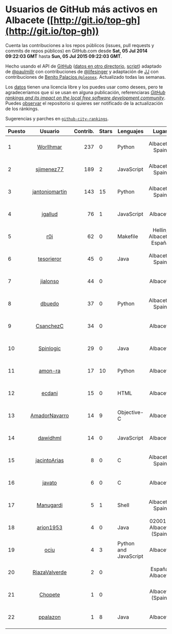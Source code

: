 # Usuarios de GitHub más activos en Albacete ([http://git.io/top-gh](http://git.io/top-gh))



  Cuenta las contribuciones a los repos públicos (issues, pull requests y commits de repos públicos) en GitHub.com desde  **Sat, 05 Jul 2014 09:22:03 GMT** hasta **Sun, 05 Jul 2015 09:22:03 GMT**.

  Hecho usando el API de [GitHub](http://github.com) ([datos en otro directorio](https://github.com/JJ/top-github-users-data/tree/master/data), [script](https://github.com/JJ/top-github-users)) adaptado de [@paulmillr](https://github.com/paulmillr) con contribuciones de [@lifesinger](https://github.com/lifesinger) y adaptación de [JJ](http://jj.github.io) con contribuciones de [Benito Palacios `@pleonex`](http://github.com/pleonex). Actualizado todas las semanas.

  Los [datos](https://github.com/JJ/top-github-users-data/tree/master/data) tienen una licencia libre y los puedes usar como desees, pero te agradeceríamos que si se usan en alguna publicación, referenciaras [*GitHub rankings and its impact on the local free software development community*](https://thewinnower.com/papers/github-rankings-and-its-impact-on-the-local-free-software-development-community). Puedes [observar](https://github.com/JJ/top-github-users-data/subscription) el repositorio si quieres ser notificado de la actualización de los ránkings. 

  Sugerencias y parches en [`github-city-rankings`](http://github.com/JJ/github-city-rankings). 


| Puesto   |  Usuario  |Contrib.| Stars | Lenguajes   |      Lugar      |  Avatar  |
|----------|:---------:|-------:|-------|-------------|:---------------:|----------|
| 1 | [Worllhmar](https://github.com/Worllhmar) | 237 | 0 | Python | Albacete, Spain | <img src='https://avatars3.githubusercontent.com/u/5214869?v=3&s=64' width="64" title='Manuel'> |
| 2 | [sjimenez77](https://github.com/sjimenez77) | 189 | 2 | JavaScript | Albacete, Spain | <img src='https://avatars3.githubusercontent.com/u/2870004?v=3&s=64' width="64" title='Santos Jiménez Linares'> |
| 3 | [jantoniomartin](https://github.com/jantoniomartin) | 143 | 15 | Python | Albacete, Spain | <img src='https://avatars1.githubusercontent.com/u/439759?v=3&s=64' width="64" title='Jose Antonio Martin Prieto'> |
| 4 | [jgallud](https://github.com/jgallud) | 76 | 1 | JavaScript | Albacete | <img src='https://avatars0.githubusercontent.com/u/5364288?v=3&s=64' width="64" title='Jose A. Gallud'> |
| 5 | [r0i](https://github.com/r0i) | 62 | 0 | Makefile | Hellin, Albacete, España | <img src='https://avatars2.githubusercontent.com/u/5457573?v=3&s=64' width="64" title='DarkSideTeam'> |
| 6 | [tesorieror](https://github.com/tesorieror) | 45 | 0 | Java | Albacete, Spain | <img src='https://avatars3.githubusercontent.com/u/5547744?v=3&s=64' width="64" title='Ricardo Tesoriero'> |
| 7 | [jialonso](https://github.com/jialonso) | 44 | 0 |  | Albacete | <img src='https://avatars3.githubusercontent.com/u/9167780?v=3&s=64' width="64" title='Juan Ignacio Alonso-Barba'> |
| 8 | [dbuedo](https://github.com/dbuedo) | 37 | 0 | Python | Albacete, Spain | <img src='https://avatars1.githubusercontent.com/u/5249948?v=3&s=64' width="64" title='David Buedo'> |
| 9 | [CsanchezC](https://github.com/CsanchezC) | 34 | 0 |  | Albacete | <img src='https://avatars0.githubusercontent.com/u/8025600?v=3&s=64' width="64" title='Carlos Sánchez Cifuentes'> |
| 10 | [Spinlogic](https://github.com/Spinlogic) | 29 | 0 | Java | Albacete | <img src='https://avatars1.githubusercontent.com/u/5713270?v=3&s=64' width="64" title='Spinlogic'> |
| 11 | [amon-ra](https://github.com/amon-ra) | 17 | 10 | Python | Albacete | <img src='https://avatars2.githubusercontent.com/u/1049676?v=3&s=64' width="64" title='Juan Ramón'> |
| 12 | [ecdani](https://github.com/ecdani) | 15 | 0 | HTML | Albacete | <img src='https://avatars2.githubusercontent.com/u/4211293?v=3&s=64' width="64" title='Dani'> |
| 13 | [AmadorNavarro](https://github.com/AmadorNavarro) | 14 | 9 | Objective-C | Albacete | <img src='https://avatars3.githubusercontent.com/u/2777799?v=3&s=64' width="64" title='Amador Navarro Lucas'> |
| 14 | [dawidhml](https://github.com/dawidhml) | 14 | 0 | JavaScript | Albacete | <img src='https://avatars2.githubusercontent.com/u/2924981?v=3&s=64' width="64" title='David Muñoz'> |
| 15 | [jacintoArias](https://github.com/jacintoArias) | 8 | 0 | C | Albacete, Spain | <img src='https://avatars1.githubusercontent.com/u/7511199?v=3&s=64' width="64" title='Jacinto Arias'> |
| 16 | [javato](https://github.com/javato) | 6 | 0 | C | Albacete | <img src='https://avatars2.githubusercontent.com/u/8853295?v=3&s=64' width="64" title='Javier Roldán'> |
| 17 | [Manugardi](https://github.com/Manugardi) | 5 | 1 | Shell | Albacete, Spain | <img src='https://avatars1.githubusercontent.com/u/10785921?v=3&s=64' width="64" title='Manu'> |
| 18 | [arion1953](https://github.com/arion1953) | 4 | 0 | Java | 02001 - Albacete (Spain) | <img src='https://avatars1.githubusercontent.com/u/4731865?v=3&s=64' width="64" title='Jesus Valero Bleda'> |
| 19 | [ociu](https://github.com/ociu) | 4 | 3 | Python and JavaScript | Albacete | <img src='https://avatars3.githubusercontent.com/u/4182785?v=3&s=64' width="64" title='Oscar Ciudad'> |
| 20 | [RiazaValverde](https://github.com/RiazaValverde) | 2 | 0 |  | España, Albacete | <img src='https://avatars1.githubusercontent.com/u/5055295?v=3&s=64' width="64" title='José Antonio Riaza Valverde'> |
| 21 | [Chopete](https://github.com/Chopete) | 1 | 0 |  | Albacete (Spain) | <img src='https://avatars3.githubusercontent.com/u/10121520?v=3&s=64' width="64" title='Sergio Gomez Navarro'> |
| 22 | [ppalazon](https://github.com/ppalazon) | 1 | 8 | Java | Albacete | <img src='https://avatars3.githubusercontent.com/u/451795?v=3&s=64' width="64" title='Pablo Palazon'> |

